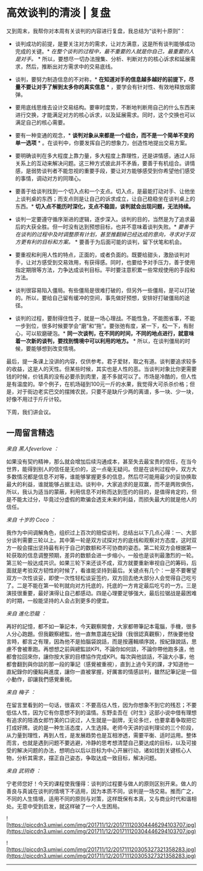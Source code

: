 # 高效谈判的清淡 | 复盘

又到周末，我帮你对本周有关谈判的内容进行复盘，我总结为“谈判十原则”：

* 谈判成功的前提，是要关注对方的需求，让对方满意，这是所有谈判能够成功完成的关键。* *在整个谈判的过程中，最不重要的人就是你自己，最重要的人是对手。* * 所以，要想尽一切办法搜集、分析、判断对方的核心诉求和延展需求，然后，推断出对方需求中的交易底线。

* 谈判，要努力制造信息的不对称，* **在知道对手的信息越多越好的前提下，尽量不要让对手了解到太多你的真实信息** * ，要学会有针对性、有效地释放烟雾弹。

* 要用底线思维去设计交易结构。要审时度势，不断地判断用自己的什么东西来进行交换，才能满足对方的核心诉求，以及延展需求。同时，这个交换也可以满足自己的核心需要。

* 要有一种变通的观念，* **谈判对象从来都是一个组合，而不是一个简单不变的单一选项** * 。在谈判中，你要发挥自己的想象力，创造性地提出交易方案。

* 要明确谈判在多大程度上靠力量，多大程度上靠理性，还是讲情感，通过人际关系上的互动来解决问题。这三种方式彼此并不矛盾，要善于有机组合。讲情感，是弱势谈判者不能忽视的重要手段，要让对方能够感受到你希望他们感受的事情，调动对方的同理心。

* 要善于给谈判找到一个切入点和一个支点。切入点，是最能打动对手、让他坐上谈判桌的东西；而支点则是让自己的诉求成立，让自己稳稳坐在谈判桌上的东西。* **切入点不能历时深化，支点不稳固，谈判就会出现问题，无法持续。** 

* 谈判一定要遵守循序渐进的逻辑，逐步深入。谈判的目的，当然是为了追求最后的大获全胜。但一时没有达到预想目标，也并不意味着谈判失败。* *要善于在谈判的过程中及时调整原有计划，甚至推翻掉已经达成的意向，寻求对于双方更有利的目标和方案。* * 要善于为后面可能的谈判，留下伏笔和机会。

* 要重视和利用人性的特点，正面的，或者负面的。既要给甜头，激励谈判对手，让对方感受到交易效用，有获得感。同时，也要给予对手压力，善于使用指定期限等方法，力争达成谈判目标。平时要注意积累一些常规使用的手段和方法。

* 谈判很容易陷入僵局。有些僵局是很难打破的，但另外一些僵局，是可以打破的。所以，要给自己留有缓冲的空间，事先做好预想，安排好打破僵局的途径。

* 谈判的过程，要耐得住性子，就是一场心理战。不能性急，不能图省事，不能一步到位，很多时候要学会“磨”和“拖”。要张弛有度，紧一下，松一下，有耐心，可以软磨硬泡。* **同一次谈判，在不同的时间，不同的地点进行，就意味着一次新的谈判，要找到情境中可以利用的地方。** * 所以，在谈判僵局的时候，要能够想到改变情境。

最后，提一条课上没讲的内容，仅供参考。君子爱财，取之有道。谈判要追求较多的收益，这是人的天性。但某些时候，其实也是人性的恶。当谈判对象比你更需要钱的时候，价钱真的没有必要杀到肉里，差不多就可以了。市场是冷酷的，但人性是有温度的。举个例子，在机场碰到100元一斤的水果，我觉得大可杀杀价格；但是，对于街边老实巴交的摆摊农民，只要不是缺斤少两的离谱，多一块、少一块，好像不用过于斤斤计较。

下周，我们讲会议。

## 一周留言精选

 *来自 黑人feverlove ：*

如果没有契约精神，那么就会增加后续沟通成本，甚至失去最宝贵的信任，在当今世界，能得到别人的信任是无价的，这一点毫无疑问。但是在谈判过程中，双方大多数情况都是信息不对等，谁能够掌握更多的信息，然后尽可能用最少的妥协换取最大的利益，谁就能够占据主动。谈判中，大家追求的是双赢，而不是两败俱伤，所以，我认为适当的蒙蔽，利用信息不对称而达到签约的目的，是值得肯定的，但是不能太过分，毕竟过分虚假的欺骗会透支未来的利益，而损失最大的就是他人的信任。

 *来自 十岁的 Coco ：*

我作为中间调解角色，组织过上百次的赔偿谈判，总结出以下几点心得：一、大部分谈判需要三轮以上。其中第一轮是双方试探对方的底线和观察对方态度，这时双方一般会摆出坚持最有利于自己的数额和不可协商的姿态。第二轮双方会根据第一轮获取的信息调整预期，差异的数额会进一步缩小，一般也是谈判最激烈的一轮。第三轮一般达成共识。如果三轮下来还谈不成，双方就要重新审视自己的筹码，后面就是考验双方韧性的时候了，看谁能坚持到最后。关键点有几个：一是不要奢望双方一次性谈妥，即使一次性轻松谈妥签约，双方回去绝大部分人会觉得自己吃亏了。二是不能在第一轮判就向对方托底的，托底的一方肯定最后吃亏的一方。三是演技很重要，最好演得让自己都感动。四是心理要足够强大，最后拉锯战是最困难的时期，一般能坚持的人会占到更多的便宜。

 *来自 進化恐龍 ：*

再好的記憶，都不如一筆記本，今天觀察開會，大家都帶筆記本電腦，手機，很多人分心跑題。但我觀察總監，他一直無意識在紀錄（我很認真觀察），然後要他發言時，都言之有理，因為他不是拍腦袋說話，而是按邏輯順序說，按紀錄說話，思慮不會被牽跑。再想想之前與總監談KPI，不論你如何談，不論你帶他跑多遠，他都會拉回來你，讓你按大家的目標協作完成KPI。每次與他談話，不論大小事，他都會翻到與你談的那一段的筆記（感覺被重視），直到上過今天的課，才知道他一直紀錄你的優點與進度，讓你一直被掌握，好厲害的情感談判，雖然記筆記是一個小動作，卻讓我們感覺重視。

 *来自 梅子 ：*

在留言里看到的一句话，很喜欢：不要高估人性，因为你想象不到它的残忍；不要低估人性，因为它有你意想不到的温情。东野圭吾在《时生》这部小说中借有理想有追求的陪酒女郎竹美的口说过，人生就是一副牌，无论多烂，也要拿着争取把它打成好牌。说的是一种生活态度，人生选择。老师今天讲的谈判理论的三个阶段，从力量到理性，再到人性，是发展趋势也是互相渗透，需要平衡、适时运用。整体而言，也就是遇到问题不要逃避，冷静的思考想清楚自己要达成的目标，以及可接受的解决问题的办法，想明白以后以目标为中心开展行动，诸如找到关键核心人物，分析其需求，摆正自己姿态，争取达成一致目标，解决问题。

 *来自 武玥奇 ：*

宁老师您好！今天的课程使我懂得：谈判的过程要与做人的原则区别开来。做人的善良与真诚在谈判的情境下不适用，因为本质不同，谈判是一场交易。推而广之，不同的人生情境，适用不同的原则与对策，这样既保有本真，又与商业时代和谐相处。无意中受到启发，就这样破了一个人生困局。

![https://piccdn3.umiwi.com/img/201711/12/201711120304446294103707.jpg](https://piccdn3.umiwi.com/img/201711/12/201711120304446294103707.jpg)

![https://piccdn3.umiwi.com/img/201711/12/201711120305327321358283.jpg](https://piccdn3.umiwi.com/img/201711/12/201711120305327321358283.jpg)

---

